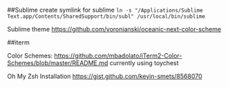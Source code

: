 
##Sublime
create symlink for sublime
`ln -s "/Applications/Sublime Text.app/Contents/SharedSupport/bin/subl" /usr/local/bin/sublime`

Sublime theme
https://github.com/voronianski/oceanic-next-color-scheme

##iterm

Color Schemes: https://github.com/mbadolato/iTerm2-Color-Schemes/blob/master/README.md
	currently using toychest

Oh My Zsh Installation
	https://gist.github.com/kevin-smets/8568070